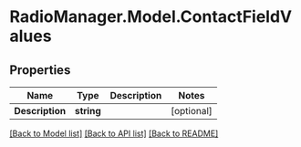 # RadioManager.Model.ContactFieldValues
## Properties

Name | Type | Description | Notes
------------ | ------------- | ------------- | -------------
**Description** | **string** |  | [optional] 

[[Back to Model list]](../README.md#documentation-for-models) [[Back to API list]](../README.md#documentation-for-api-endpoints) [[Back to README]](../README.md)


